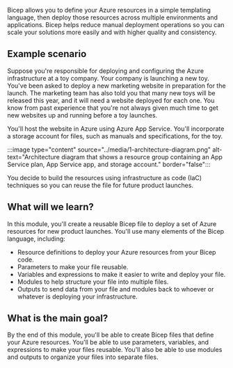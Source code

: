 Bicep allows you to define your Azure resources in a simple templating language, then deploy those resources across multiple environments and applications. Bicep helps reduce manual deployment operations so you can scale your solutions more easily and with higher quality and consistency.

## Example scenario

Suppose you're responsible for deploying and configuring the Azure infrastructure at a toy company. Your company is launching a new toy. You've been asked to deploy a new marketing website in preparation for the launch. The marketing team has also told you that many new toys will be released this year, and it will need a website deployed for each one. You know from past experience that you're not always given much time to get new websites up and running before a toy launches.

You'll host the website in Azure using Azure App Service. You'll incorporate a storage account for files, such as manuals and specifications, for the toy.

:::image type="content" source="../media/1-architecture-diagram.png" alt-text="Architecture diagram that shows a resource group containing an App Service plan, App Service app, and storage account." border="false":::

You decide to build the resources using infrastructure as code (IaC) techniques so you can reuse the file for future product launches.

## What will we learn?

In this module, you'll create a reusable Bicep file to deploy a set of Azure resources for new product launches. You'll use many elements of the Bicep language, including:

- Resource definitions to deploy your Azure resources from your Bicep code.
- Parameters to make your file reusable.
- Variables and expressions to make it easier to write and deploy your file.
- Modules to help structure your file into multiple files.
- Outputs to send data from your file and modules back to whoever or whatever is deploying your infrastructure.

## What is the main goal?

By the end of this module, you'll be able to create Bicep files that define your Azure resources. You'll be able to use parameters, variables, and expressions to make your files reusable. You'll also be able to use modules and outputs to organize your files into separate files.
